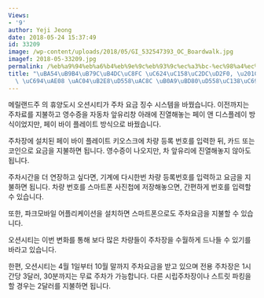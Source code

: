 ```yaml
---
Views:
- '9'
author: Yeji Jeong
date: 2018-05-24 15:37:49
id: 33209
image: /wp-content/uploads/2018/05/GI_532547393_OC_Boardwalk.jpg
imagef: 2018-05-33209.jpg
permalink: /%eb%a9%94%eb%a6%b4%eb%9e%9c%eb%93%9c%ec%a3%bc-%ec%98%a4%ec%85%98%ec%8b%9c%ed%8b%b0-%ec%a3%bc%ec%b0%a8-%ec%9a%94%ea%b8%88-%ea%b0%84%eb%8b%a8%ed%95%98%ea%b2%8c-%eb%82%a9%eb%b6%80%ed%95%98/
title: "\uBA54\uB9B4\uB79C\uB4DC\uC8FC \uC624\uC158\uC2DC\uD2F0, \u201C\uC8FC\uCC28\
  \ \uC694\uAE08 \uAC04\uB2E8\uD558\uAC8C \uB0A9\uBD80\uD558\uC138\uC694\u201D"
---
```


메릴랜드주 의 휴양도시 오션시티가 주차 요금 징수 시스템을 바꿨습니다. 이전까지는 주차료를 지불하고 영수증을 자동차 앞유리창 아래에 진열해놓는 페이 앤 디스플레이 방식이었지만, 페이 바이 플레이트 방식으로 바꿨습니다.

주차장에 설치된 페이 바이 플레이트 키오스크에 차량 등록 번호를 입력한 뒤, 카드 또는 코인으로 요금을 지불하면 됩니다. 영수증이 나오지만, 차 앞유리에 진열해놓지 않아도 됩니다.

주차시간을 더 연장하고 싶다면, 기계에 다시한번 차량 등록번호를 입력하고 요금을 지불하면 됩니다. 차량 번호를 스마트폰 사진첩에 저장해놓으면, 간편하게 번호를 입력할 수 있습니다.

또한, 파크모바일 어플리케이션을 설치하면 스마트폰으로도 주차요금을 지불할 수 있습니다.

오션시티는 이번 변화를 통해 보다 많은 차량들이 주차장을 수월하게 드나들 수 있기를 바라고 있습니다.

한편, 오션시티는 4월 1일부터 10월 말까지 주차요금을 받고 있으며 전용 주차장은 1시간당 3달러, 30분까지는 무료 주차가 가능합니다. 다른 시립주차장이나 스트릿 파킹을 할 경우는 2달러를 지불하면 됩니다.